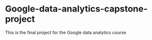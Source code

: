 # Google-data-analytics-capstone-project
This is the final project for the Google data analytics course
